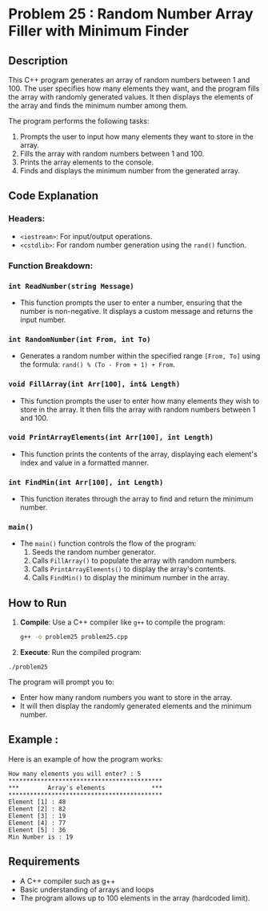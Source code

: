 # Problem 25 : Random Number Array Filler with Minimum Finder

## Description
This C++ program generates an array of random numbers between 1 and 100. The user specifies how many elements they want, and the program fills the array with randomly generated values. It then displays the elements of the array and finds the minimum number among them.

The program performs the following tasks:
1. Prompts the user to input how many elements they want to store in the array.
2. Fills the array with random numbers between 1 and 100.
3. Prints the array elements to the console.
4. Finds and displays the minimum number from the generated array.

## Code Explanation

### Headers:
- `<iostream>`: For input/output operations.
- `<cstdlib>`: For random number generation using the `rand()` function.

### Function Breakdown:

### `int ReadNumber(string Message)`
- This function prompts the user to enter a number, ensuring that the number is non-negative. It displays a custom message and returns the input number.

### `int RandomNumber(int From, int To)`
- Generates a random number within the specified range `[From, To]` using the formula: `rand() % (To - From + 1) + From`.

### `void FillArray(int Arr[100], int& Length)`
- This function prompts the user to enter how many elements they wish to store in the array. It then fills the array with random numbers between 1 and 100.

### `void PrintArrayElements(int Arr[100], int Length)`
- This function prints the contents of the array, displaying each element's index and value in a formatted manner.

### `int FindMin(int Arr[100], int Length)`
- This function iterates through the array to find and return the minimum number.

### `main()`
- The `main()` function controls the flow of the program:
  1. Seeds the random number generator.
  2. Calls `FillArray()` to populate the array with random numbers.
  3. Calls `PrintArrayElements()` to display the array's contents.
  4. Calls `FindMin()` to display the minimum number in the array.

## How to Run

1. **Compile**: Use a C++ compiler like `g++` to compile the program:
   ```bash
   g++ -o problem25 problem25.cpp
   ```

 2. **Execute**: Run the compiled program:
 ```
./problem25
 ```
The program will prompt you to:
  * Enter how many random numbers you want to store in the array.
  * It will then display the randomly generated elements and the minimum number.
## Example :
Here is an example of how the program works:

```
How many elements you will enter? : 5
*******************************************
***        Array's elements             ***
*******************************************
Element [1] : 48
Element [2] : 82
Element [3] : 19
Element [4] : 77
Element [5] : 36
Min Number is : 19
```

## Requirements
- A C++ compiler such as g++
- Basic understanding of arrays and loops
- The program allows up to 100 elements in the array (hardcoded limit).